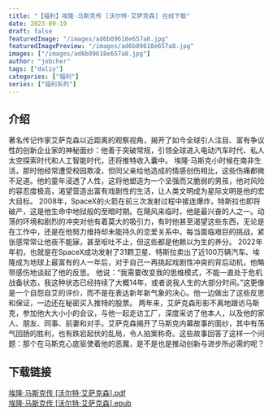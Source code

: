 ```yaml
---
title: "【福利】埃隆·马斯克传 [沃尔特·艾萨克森] 在线下载"
date: 2023-09-19
draft: false
featuredImage: "/images/ad6b09618e657a8.jpg"
featuredImagePreview: "/images/ad6b09618e657a8.jpg"
images: ["/images/ad6b09618e657a8.jpg"]
author: "jobcher"
tags: ["daliy"]
categories: ["福利"]
series: ["福利系列"]
---
```

## 介绍
著名传记作家艾萨克森以近距离的观察视角，揭开了如今全球引人注目、富有争议性的创新企业家的神秘面纱：他善于突破常规，引领全球进入电动汽车时代、私人太空探索时代和人工智能时代，还将推特收入囊中。 埃隆·马斯克小时候在南非生活，那时他经常遭受校园欺凌，但同父亲给他造成的情感创伤相比，这些伤痛都微不足道。他的童年浸透了人性，这将他塑造为一个坚强而又脆弱的男孩，他对风险的容忍度极高，渴望营造出富有戏剧性的生活，让人类文明成为星际文明是他的宏大目标。 2008年，SpaceX的火箭在前三次发射过程中接连爆炸，特斯拉也即将破产，这是他生命中地狱般的至暗时期。在飓风来临时，他是最兴奋的人之一。动荡的环境和剧烈的冲突对他有着莫大的吸引力，有时他甚至渴望这些东西，无论是在工作中，还是在他努力维持却未能持久的恋爱关系中。每当面临艰巨的挑战，紧张感常常让他夜不能寐，甚至呕吐不止，但这些都是他赖以为生的养分。 2022年年初，也就是在SpaceX成功发射了31颗卫星、特斯拉卖出了近100万辆汽车、埃隆成为地球上最富有的人一年后，对于自己一再挑起戏剧性冲突的背后动机，他略带感伤地谈起了他的反思。 他说：“我需要改变我的思维模式，不能一直处于危机战备状态，我这种状态已经持续了大概14年，或者说我人生的大部分时间。”这更像是一个自怨自艾的评价，而不是在表达新年新气象的决心。他一边做出了这些反思和保证，一边还在秘密买入推特的股票。 两年来，艾萨克森形影不离地跟访马斯克，参加他大大小小的会议，与他一起走访工厂，深度采访了他本人，以及他的家人、朋友、同事、前妻和对手。艾萨克森揭开了马斯克内幕故事的面纱，其中有荡气回肠的胜利，也有跌宕起伏的乱局，令人拍案称奇。这些故事回答了这样一个问题：那个在马斯克心底驱使着他的恶魔，是不是也是推动创新与进步所必需的呢？  
## 下载链接
[埃隆·马斯克传 [沃尔特·艾萨克森].pdf](https://www.aliyundrive.com/s/3j32s7zQwU1)  
[埃隆·马斯克传 [沃尔特·艾萨克森].epub](https://www.aliyundrive.com/s/ud1SeNR4YQK)  

